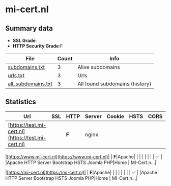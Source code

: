

# mi-cert.nl
## Summary data


 - **SSL Grade**:
 - **HTTP Security Grade**:F


| File       | Count | Info |
|------------|-------|------|
|[subdomains.txt](/data/mi-cert.nl/subdomains.txt)|3|Alive subdomains|
|[urls.txt](/data/mi-cert.nl/urls.txt)|3|Urls|
|[all_subdomains.txt](/data/mi-cert.nl/all_subdomains.txt)|3|All found subdomains (history)|


## Statistics


| Url | SSL | HTTP | Server | Cookie | HSTS | CORS | CTO | CSP | XFO | XXP | RP |FP| Tech |Title |
|--------|-------|-------|------|------|------|------|------|------|------|------|------|------|------|------|
|[https://test.mi-cert.nl](https://test.mi-cert.nl)| | **F**|nginx| | | | | | | | :white_check_mark: | |Basic Nginx|401 Authorizatio...|


|[https://www.mi-cert.nl](https://www.mi-cert.nl)| | **F**|Apache| | | | | | | | :white_check_mark: | |Apache HTTP Server Bootstrap HSTS Joomla PHP|Home | MI-Cert.n...|


|[https://mi-cert.nl](https://mi-cert.nl)| | **F**|Apache| | | | | | | | :white_check_mark: | |Apache HTTP Server Bootstrap HSTS Joomla PHP|Home | MI-Cert.n...|

